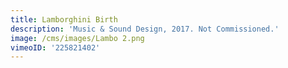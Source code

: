 ```yaml
---
title: Lamborghini Birth
description: 'Music & Sound Design, 2017. Not Commissioned.'
image: /cms/images/Lambo 2.png
vimeoID: '225821402'
---
```



